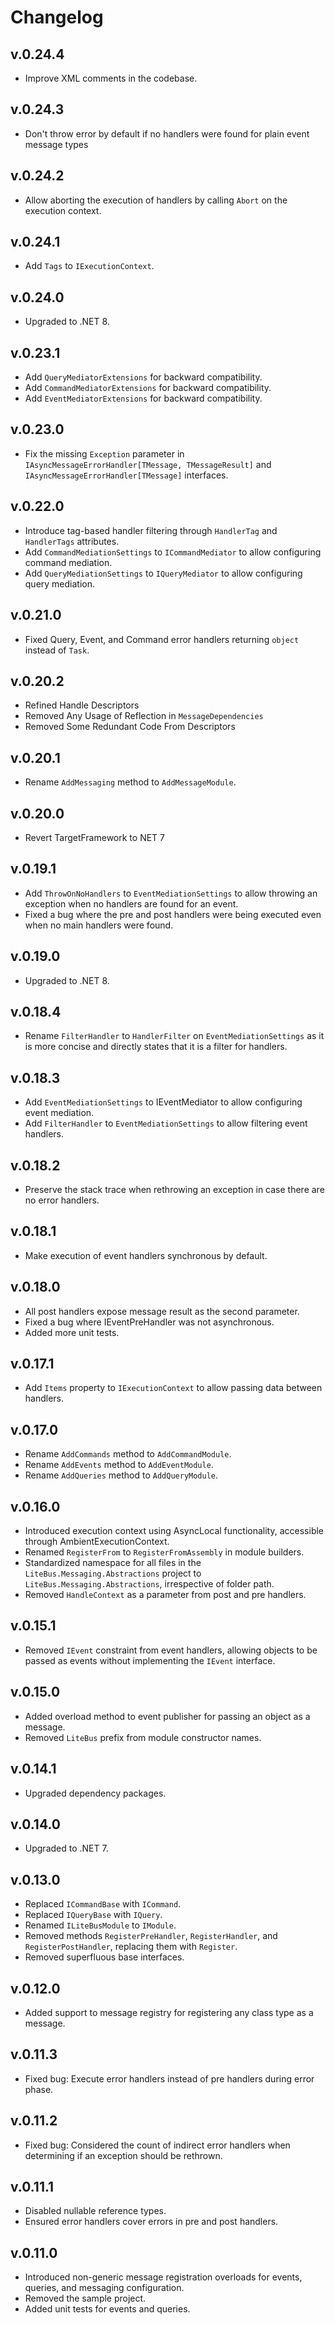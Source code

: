 # Changelog

## v.0.24.4

- Improve XML comments in the codebase.

## v.0.24.3

- Don't throw error by default if no handlers were found for plain event message types

## v.0.24.2

- Allow aborting the execution of handlers by calling `Abort` on the execution context.

## v.0.24.1

- Add `Tags` to `IExecutionContext`.

## v.0.24.0

- Upgraded to .NET 8.

## v.0.23.1

- Add `QueryMediatorExtensions` for backward compatibility.
- Add `CommandMediatorExtensions` for backward compatibility.
- Add `EventMediatorExtensions` for backward compatibility.

## v.0.23.0

- Fix the missing `Exception` parameter in `IAsyncMessageErrorHandler[TMessage, TMessageResult]` and
  `IAsyncMessageErrorHandler[TMessage]` interfaces.

## v.0.22.0

- Introduce tag-based handler filtering through `HandlerTag` and `HandlerTags` attributes.
- Add `CommandMediationSettings` to `ICommandMediator` to allow configuring command mediation.
- Add `QueryMediationSettings` to `IQueryMediator` to allow configuring query mediation.

## v.0.21.0

- Fixed Query, Event, and Command error handlers returning `object` instead of `Task`.

## v.0.20.2

- Refined Handle Descriptors
- Removed Any Usage of Reflection in `MessageDependencies`
- Removed Some Redundant Code From Descriptors

## v.0.20.1

- Rename `AddMessaging` method to `AddMessageModule`.

## v.0.20.0

- Revert TargetFramework to NET 7

## v.0.19.1

- Add `ThrowOnNoHandlers` to `EventMediationSettings` to allow throwing an exception when no handlers are found for an
  event.
- Fixed a bug where the pre and post handlers were being executed even when no main handlers were found.

## v.0.19.0

- Upgraded to .NET 8.

## v.0.18.4

- Rename `FilterHandler` to `HandlerFilter` on `EventMediationSettings` as it is more concise and directly states that
  it is a filter for handlers.

## v.0.18.3

- Add `EventMediationSettings` to IEventMediator to allow configuring event mediation.
- Add `FilterHandler` to `EventMediationSettings` to allow filtering event handlers.

## v.0.18.2

- Preserve the stack trace when rethrowing an exception in case there are no error handlers.

## v.0.18.1

- Make execution of event handlers synchronous by default.

## v.0.18.0

- All post handlers expose message result as the second parameter.
- Fixed a bug where IEventPreHandler was not asynchronous.
- Added more unit tests.

## v.0.17.1

- Add `Items` property to `IExecutionContext` to allow passing data between handlers.

## v.0.17.0

- Rename `AddCommands` method to `AddCommandModule`.
- Rename `AddEvents` method to `AddEventModule`.
- Rename `AddQueries` method to `AddQueryModule`.

## v.0.16.0

- Introduced execution context using AsyncLocal functionality, accessible through AmbientExecutionContext.
- Renamed `RegisterFrom` to `RegisterFromAssembly` in module builders.
- Standardized namespace for all files in the `LiteBus.Messaging.Abstractions` project to
  `LiteBus.Messaging.Abstractions`, irrespective of folder path.
- Removed `HandleContext` as a parameter from post and pre handlers.

## v.0.15.1

- Removed `IEvent` constraint from event handlers, allowing objects to be passed as events without implementing the
  `IEvent` interface.

## v.0.15.0

- Added overload method to event publisher for passing an object as a message.
- Removed `LiteBus` prefix from module constructor names.

## v.0.14.1

- Upgraded dependency packages.

## v.0.14.0

- Upgraded to .NET 7.

## v.0.13.0

- Replaced `ICommandBase` with `ICommand`.
- Replaced `IQueryBase` with `IQuery`.
- Renamed `ILiteBusModule` to `IModule`.
- Removed methods `RegisterPreHandler`, `RegisterHandler`, and `RegisterPostHandler`, replacing them with `Register`.
- Removed superfluous base interfaces.

## v.0.12.0

- Added support to message registry for registering any class type as a message.

## v.0.11.3

- Fixed bug: Execute error handlers instead of pre handlers during error phase.

## v.0.11.2

- Fixed bug: Considered the count of indirect error handlers when determining if an exception should be rethrown.

## v.0.11.1

- Disabled nullable reference types.
- Ensured error handlers cover errors in pre and post handlers.

## v.0.11.0

- Introduced non-generic message registration overloads for events, queries, and messaging configuration.
- Removed the sample project.
- Added unit tests for events and queries.
